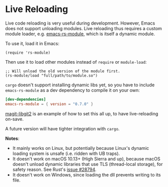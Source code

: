 # Live Reloading

Live code reloading is very useful during development. However, Emacs does not support unloading modules. Live reloading thus requires a custom module loader, e.g. [emacs-rs-module](https://crates.io/crates/emacs-rs-module), which is itself a dynamic module.

To use it, load it in Emacs:

```emacs-lisp
(require 'rs-module)
```

Then use it to load other modules instead of `require` or `module-load`:

```emacs-lisp
;; Will unload the old version of the module first.
(rs-module/load "full/path/to/module.so")
```

`cargo` doesn't support installing dynamic libs yet, so you have to include `emacs-rs-module` as a dev dependency to compile it on your own:

```toml
[dev-dependencies]
emacs-rs-module = { version = "0.7.0" }
```

[magit-libgit2](https://github.com/ubolonton/magit-libgit2#interactive-development) is an example of how to set this all up, to have live-reloading on-save.

A future version will have tighter integration with `cargo`.

**Notes**:
- It mainly works on Linux, but potentially because Linux's dynamic loading system is unsafe (i.e. ridden with UB traps).
- It doesn't work on macOS 10.13+ (High Sierra and up), because macOS doesn't unload dynamic libraries that use TLS (thread-local storage), for safety reason. See Rust's [issue #28794](https://github.com/rust-lang/rust/issues/28794#issuecomment-368693049).
- It doesn't work on Windows, since loading the dll prevents writing to its file.
